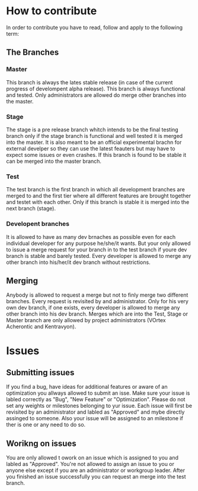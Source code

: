 # How to contribute #

In order to contribute you have to read, follow and apply to the following term:

## The Branches ##
### Master ###
This branch is always the lates stable release (in case of the current progress 
of develompent alpha release).
This branch is always functional and tested.
Only administrators are allowed do merge other branches into the master.

### Stage ###
The stage is a pre release branch whitch intends to be the final testing branch
only if the stage branch is functional and well tested it is merged into the master.
It is also meant to be an official experimental brachn for external develper so 
they can use the latest feauters but may have to expect some issues or even crashes.
If this branch is found to be stable it can be merged into the master branch.

### Test ###
The test branch is the first branch in which all development branches are merged 
to and the first tier where all different features are brought together and 
testet with each other.
Only if this branch is stable it is merged into the next branch (stage).

### Developent branches ###
It is allowed to have as many dev brnaches as possible even for each individual 
developer for any purpose he/she/it wants.
But your only allowed to issue a merge request for your branch in to the test 
branch if youre dev branch is stable and barely tested.
Every developer is allowed to merge any other branch into his/her/it dev branch 
without restrictions.

## Merging ##
Anybody is allowed to request a merge but not to finly merge two different branches.
Every request is revisited by and administrator.
Only for his very own dev branch, if one exists, every developer is allowed to
merge any other branch into his dev branch.
Merges which are into the Test, Stage or Master branch are only allowed by
project administrators (VOrtex Acherontic and Kentravyon).

# Issues #

## Submitting issues ##
If you find a bug, have ideas for additional features or aware of an optimization
you allways allowed to submit an isse.
Make sure your issue is labled correctly as "Bug", "New Feature" or "Optimization".
Please do not set any weights or milestones belonging to yur issue.
Each issue will first be revisited by an administrator and labled as "Approved"
and mybe directly assinged to someone.
Also your issue will be assigned to an milestone if ther is one or any need to 
do so.

## Worikng on issues ##
You are only allowed t owork on an issue which is assigned to you and labled as 
"Approved".
You're not allowed to assign an issue to you or anyone else except if you are an 
administrator or workgroup leader.
After you finished an issue successfully you can request an merge into the test 
branch.